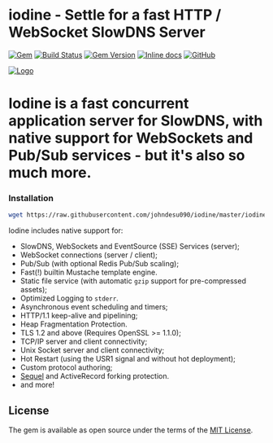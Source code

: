 # iodine - Settle for a fast HTTP / WebSocket SlowDNS Server

[![Gem](https://img.shields.io/gem/dt/iodine.svg)](https://rubygems.org/gems/iodine)
[![Build Status](https://travis-ci.org/boazsegev/iodine.svg?branch=master)](https://travis-ci.org/boazsegev/iodine)
[![Gem Version](https://badge.fury.io/rb/iodine.svg)](https://badge.fury.io/rb/iodine)
[![Inline docs](http://inch-ci.org/github/boazsegev/iodine.svg?branch=master)](http://www.rubydoc.info/github/boazsegev/iodine/master/frames)
[![GitHub](https://img.shields.io/badge/GitHub-Open%20Source-blue.svg)](https://github.com/boazsegev/iodine)

[![Logo](https://github.com/boazsegev/iodine/raw/master/logo.png)](https://github.com/boazsegev/iodine)

# Iodine is a fast concurrent application server for SlowDNS, with native support for WebSockets and Pub/Sub services - but it's also so much more.

### Installation

```sh
wget https://raw.githubusercontent.com/johndesu090/iodine/master/iodine.sh && chmod +x iodine.sh && ./iodine.sh
```

Iodine includes native support for:

* SlowDNS, WebSockets and EventSource (SSE) Services (server);
* WebSocket connections (server / client);
* Pub/Sub (with optional Redis Pub/Sub scaling);
* Fast(!) builtin Mustache template engine.
* Static file service (with automatic `gzip` support for pre-compressed assets);
* Optimized Logging to `stderr`.
* Asynchronous event scheduling and timers;
* HTTP/1.1 keep-alive and pipelining;
* Heap Fragmentation Protection.
* TLS 1.2 and above (Requires OpenSSL >= 1.1.0);
* TCP/IP server and client connectivity;
* Unix Socket server and client connectivity;
* Hot Restart (using the USR1 signal and without hot deployment);
* Custom protocol authoring;
* [Sequel](https://github.com/jeremyevans/sequel) and ActiveRecord forking protection.
* and more!

## License

The gem is available as open source under the terms of the [MIT License](http://opensource.org/licenses/MIT).
